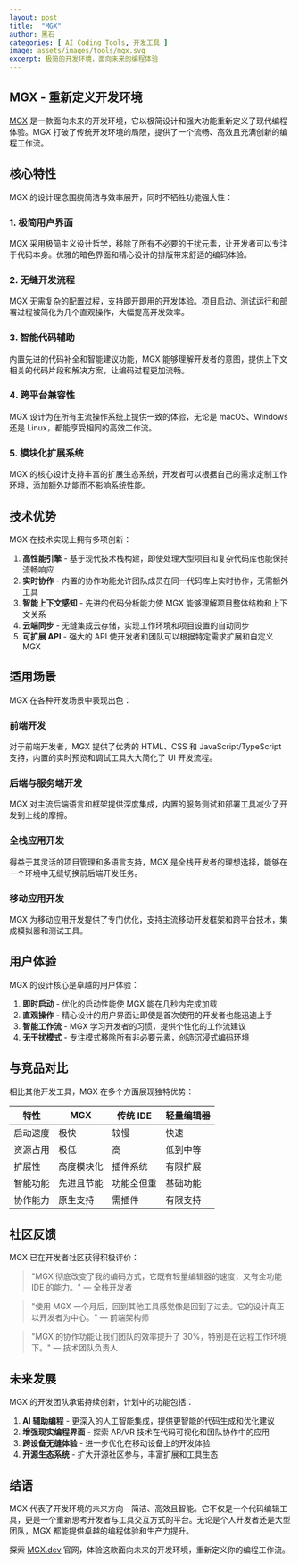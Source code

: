 ```yaml
---
layout: post
title:  "MGX"
author: 黑石
categories: [ AI Coding Tools, 开发工具 ]
image: assets/images/tools/mgx.svg
excerpt: 极简的开发环境，面向未来的编程体验
---
```


## MGX - 重新定义开发环境

[MGX](https://mgx.dev/) 是一款面向未来的开发环境，它以极简设计和强大功能重新定义了现代编程体验。MGX 打破了传统开发环境的局限，提供了一个流畅、高效且充满创新的编程工作流。

## 核心特性

MGX 的设计理念围绕简洁与效率展开，同时不牺牲功能强大性：

### 1. 极简用户界面

MGX 采用极简主义设计哲学，移除了所有不必要的干扰元素，让开发者可以专注于代码本身。优雅的暗色界面和精心设计的排版带来舒适的编码体验。

### 2. 无缝开发流程

MGX 无需复杂的配置过程，支持即开即用的开发体验。项目启动、测试运行和部署过程被简化为几个直观操作，大幅提高开发效率。

### 3. 智能代码辅助

内置先进的代码补全和智能建议功能，MGX 能够理解开发者的意图，提供上下文相关的代码片段和解决方案，让编码过程更加流畅。

### 4. 跨平台兼容性

MGX 设计为在所有主流操作系统上提供一致的体验，无论是 macOS、Windows 还是 Linux，都能享受相同的高效工作流。

### 5. 模块化扩展系统

MGX 的核心设计支持丰富的扩展生态系统，开发者可以根据自己的需求定制工作环境，添加额外功能而不影响系统性能。

## 技术优势

MGX 在技术实现上拥有多项创新：

1. **高性能引擎** - 基于现代技术栈构建，即使处理大型项目和复杂代码库也能保持流畅响应
2. **实时协作** - 内置的协作功能允许团队成员在同一代码库上实时协作，无需额外工具
3. **智能上下文感知** - 先进的代码分析能力使 MGX 能够理解项目整体结构和上下文关系
4. **云端同步** - 无缝集成云存储，实现工作环境和项目设置的自动同步
5. **可扩展 API** - 强大的 API 使开发者和团队可以根据特定需求扩展和自定义 MGX

## 适用场景

MGX 在各种开发场景中表现出色：

### 前端开发

对于前端开发者，MGX 提供了优秀的 HTML、CSS 和 JavaScript/TypeScript 支持，内置的实时预览和调试工具大大简化了 UI 开发流程。

### 后端与服务端开发

MGX 对主流后端语言和框架提供深度集成，内置的服务测试和部署工具减少了开发到上线的摩擦。

### 全栈应用开发

得益于其灵活的项目管理和多语言支持，MGX 是全栈开发者的理想选择，能够在一个环境中无缝切换前后端开发任务。

### 移动应用开发

MGX 为移动应用开发提供了专门优化，支持主流移动开发框架和跨平台技术，集成模拟器和测试工具。

## 用户体验

MGX 的设计核心是卓越的用户体验：

1. **即时启动** - 优化的启动性能使 MGX 能在几秒内完成加载
2. **直观操作** - 精心设计的用户界面让即使是首次使用的开发者也能迅速上手
3. **智能工作流** - MGX 学习开发者的习惯，提供个性化的工作流建议
4. **无干扰模式** - 专注模式移除所有非必要元素，创造沉浸式编码环境

## 与竞品对比

相比其他开发工具，MGX 在多个方面展现独特优势：

| 特性 | MGX | 传统 IDE | 轻量编辑器 |
|------|-----|----------|------------|
| 启动速度 | 极快 | 较慢 | 快速 |
| 资源占用 | 极低 | 高 | 低到中等 |
| 扩展性 | 高度模块化 | 插件系统 | 有限扩展 |
| 智能功能 | 先进且节能 | 功能全但重 | 基础功能 |
| 协作能力 | 原生支持 | 需插件 | 有限支持 |

## 社区反馈

MGX 已在开发者社区获得积极评价：

> "MGX 彻底改变了我的编码方式，它既有轻量编辑器的速度，又有全功能 IDE 的能力。" — 全栈开发者

> "使用 MGX 一个月后，回到其他工具感觉像是回到了过去。它的设计真正以开发者为中心。" — 前端架构师

> "MGX 的协作功能让我们团队的效率提升了 30%，特别是在远程工作环境下。" — 技术团队负责人

## 未来发展

MGX 的开发团队承诺持续创新，计划中的功能包括：

1. **AI 辅助编程** - 更深入的人工智能集成，提供更智能的代码生成和优化建议
2. **增强现实编程界面** - 探索 AR/VR 技术在代码可视化和团队协作中的应用
3. **跨设备无缝体验** - 进一步优化在移动设备上的开发体验
4. **开源生态系统** - 扩大开源社区参与，丰富扩展和工具生态

## 结语

MGX 代表了开发环境的未来方向—简洁、高效且智能。它不仅是一个代码编辑工具，更是一个重新思考开发者与工具交互方式的平台。无论是个人开发者还是大型团队，MGX 都能提供卓越的编程体验和生产力提升。

探索 [MGX.dev](https://mgx.dev/) 官网，体验这款面向未来的开发环境，重新定义你的编程工作流。 